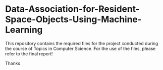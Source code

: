 # Data-Association-for-Resident-Space-Objects-Using-Machine-Learning
This repository contains the required files for the project conducted during the course of Topics in Computer Science.
For the use of the files, please refer to the final report!

Thanks

